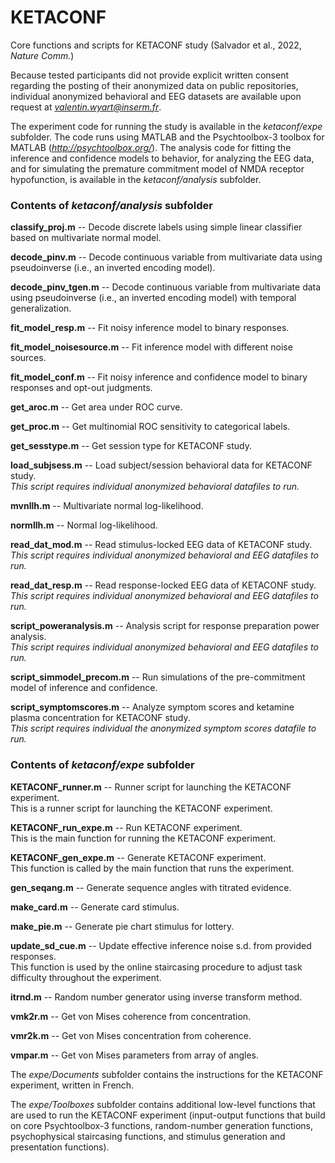 # KETACONF
Core functions and scripts for KETACONF study (Salvador et al., 2022, *Nature Comm.*)

Because tested participants did not provide explicit written consent regarding the posting of their anonymized data on public repositories, individual anonymized behavioral and EEG datasets are available upon request at *valentin.wyart@inserm.fr*.

The experiment code for running the study is available in the *ketaconf/expe* subfolder. The code runs using MATLAB and the Psychtoolbox-3 toolbox for MATLAB (*http://psychtoolbox.org/*). The analysis code for fitting the inference and confidence models to behavior, for analyzing the EEG data, and for simulating the premature commitment model of NMDA receptor hypofunction, is available in the *ketaconf/analysis* subfolder.

### Contents of *ketaconf/analysis* subfolder

**classify_proj.m** -- Decode discrete labels using simple linear classifier based on multivariate normal model.

**decode_pinv.m** -- Decode continuous variable from multivariate data using pseudoinverse (i.e., an inverted encoding model).

**decode_pinv_tgen.m** -- Decode continuous variable from multivariate data using pseudoinverse (i.e., an inverted encoding model) with temporal generalization.

**fit_model_resp.m** -- Fit noisy inference model to binary responses.

**fit_model_noisesource.m** -- Fit inference model with different noise sources.

**fit_model_conf.m** -- Fit noisy inference and confidence model to binary responses and opt-out judgments.

**get_aroc.m** -- Get area under ROC curve.

**get_proc.m** -- Get multinomial ROC sensitivity to categorical labels.

**get_sesstype.m** -- Get session type for KETACONF study.

**load_subjsess.m** -- Load subject/session behavioral data for KETACONF study. <br />
*This script requires individual anonymized behavioral datafiles to run.*

**mvnllh.m** -- Multivariate normal log-likelihood.

**normllh.m** -- Normal log-likelihood.

**read_dat_mod.m** -- Read stimulus-locked EEG data of KETACONF study. <br />
*This script requires individual anonymized behavioral and EEG datafiles to run.*

**read_dat_resp.m** -- Read response-locked EEG data of KETACONF study. <br />
*This script requires individual anonymized behavioral and EEG datafiles to run.*

**script_poweranalysis.m** -- Analysis script for response preparation power analysis. <br />
*This script requires individual anonymized behavioral and EEG datafiles to run.*

**script_simmodel_precom.m** -- Run simulations of the pre-commitment model of inference and confidence.

**script_symptomscores.m** -- Analyze symptom scores and ketamine plasma concentration for KETACONF study. <br />
*This script requires individual the anonymized symptom scores datafile to run.*

### Contents of *ketaconf/expe* subfolder

**KETACONF_runner.m** -- Runner script for launching the KETACONF experiment. <br />
This is a runner script for launching the KETACONF experiment.

**KETACONF_run_expe.m** -- Run KETACONF experiment. <br />
This is the main function for running the KETACONF experiment.

**KETACONF_gen_expe.m** -- Generate KETACONF experiment. <br />
This function is called by the main function that runs the experiment.

**gen_seqang.m** -- Generate sequence angles with titrated evidence.

**make_card.m** -- Generate card stimulus.

**make_pie.m** -- Generate pie chart stimulus for lottery.

**update_sd_cue.m** -- Update effective inference noise s.d. from provided responses. <br />
This function is used by the online staircasing procedure to adjust task difficulty throughout the experiment.

**itrnd.m** -- Random number generator using inverse transform method.

**vmk2r.m** -- Get von Mises coherence from concentration.

**vmr2k.m** -- Get von Mises concentration from coherence.

**vmpar.m** -- Get von Mises parameters from array of angles.

The *expe/Documents* subfolder contains the instructions for the KETACONF experiment, written in French.

The *expe/Toolboxes* subfolder contains additional low-level functions that are used to run the KETACONF experiment (input-output functions that build on core Psychtoolbox-3 functions, random-number generation functions, psychophysical staircasing functions, and stimulus generation and presentation functions).
